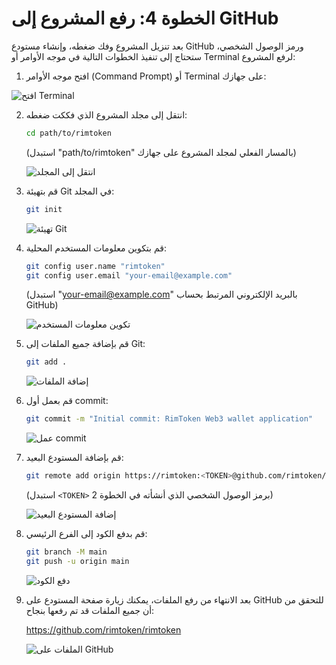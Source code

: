 # الخطوة 4: رفع المشروع إلى GitHub

بعد تنزيل المشروع وفك ضغطه، وإنشاء مستودع GitHub ورمز الوصول الشخصي، ستحتاج إلى تنفيذ الخطوات التالية في موجه الأوامر أو Terminal لرفع المشروع:

1. افتح موجه الأوامر (Command Prompt) أو Terminal على جهازك:

![افتح Terminal](https://i.imgur.com/GWy1JbB.png)

2. انتقل إلى مجلد المشروع الذي فككت ضغطه:
   ```bash
   cd path/to/rimtoken
   ```
   (استبدل "path/to/rimtoken" بالمسار الفعلي لمجلد المشروع على جهازك)

   ![انتقل إلى المجلد](https://i.imgur.com/pRlwA4P.png)

3. قم بتهيئة Git في المجلد:
   ```bash
   git init
   ```

   ![تهيئة Git](https://i.imgur.com/YiGRxHz.png)

4. قم بتكوين معلومات المستخدم المحلية:
   ```bash
   git config user.name "rimtoken"
   git config user.email "your-email@example.com"
   ```
   (استبدل "your-email@example.com" بالبريد الإلكتروني المرتبط بحساب GitHub)

   ![تكوين معلومات المستخدم](https://i.imgur.com/FO8sVMW.png)

5. قم بإضافة جميع الملفات إلى Git:
   ```bash
   git add .
   ```

   ![إضافة الملفات](https://i.imgur.com/JoHmtcB.png)

6. قم بعمل أول commit:
   ```bash
   git commit -m "Initial commit: RimToken Web3 wallet application"
   ```

   ![عمل commit](https://i.imgur.com/h8vQvY6.png)

7. قم بإضافة المستودع البعيد:
   ```bash
   git remote add origin https://rimtoken:<TOKEN>@github.com/rimtoken/rimtoken.git
   ```
   (استبدل `<TOKEN>` برمز الوصول الشخصي الذي أنشأته في الخطوة 2)

   ![إضافة المستودع البعيد](https://i.imgur.com/vZXF9NV.png)

8. قم بدفع الكود إلى الفرع الرئيسي:
   ```bash
   git branch -M main
   git push -u origin main
   ```

   ![دفع الكود](https://i.imgur.com/QEmwTPi.png)

9. بعد الانتهاء من رفع الملفات، يمكنك زيارة صفحة المستودع على GitHub للتحقق من أن جميع الملفات قد تم رفعها بنجاح:
   
   https://github.com/rimtoken/rimtoken

   ![الملفات على GitHub](https://i.imgur.com/HCrqJXU.png)
